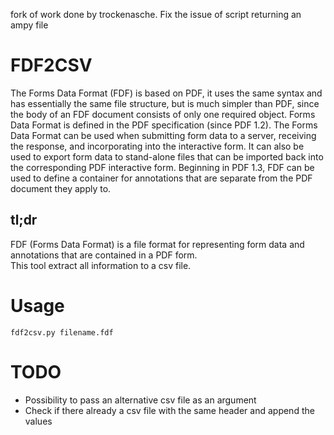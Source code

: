 fork of work done by trockenasche. Fix the issue of script returning an ampy file


FDF2CSV
=========
The Forms Data Format (FDF) is based on PDF, it uses the same syntax and has essentially the same file structure, but is much simpler than PDF, since the body of an FDF document consists of only one required object. Forms Data Format is defined in the PDF specification (since PDF 1.2). The Forms Data Format can be used when submitting form data to a server, receiving the response, and incorporating into the interactive form. It can also be used to export form data to stand-alone files that can be imported back into the corresponding PDF interactive form. Beginning in PDF 1.3, FDF can be used to define a container for annotations that are separate from the PDF document they apply to.

tl;dr
-----
FDF (Forms Data Format) is a file format for representing form data and annotations that are contained in a PDF form.<br>
This tool extract all information to a csv file.

Usage
=====
    fdf2csv.py filename.fdf

TODO
====
* Possibility to pass an alternative csv file as an argument
* Check if there already a csv file with the same header and append the values
